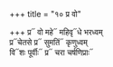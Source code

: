 +++
title = "१० प्र वो"

+++
प्र᳓ वो महे᳓ महिवृ᳓धे भरध्वम्  
प्र᳓चेतसे प्र᳓ सुमतिं᳓ कृणुध्वम्  
वि᳓शः पूर्वीः᳓ प्र᳓ चरा चर्षणिप्राः᳓